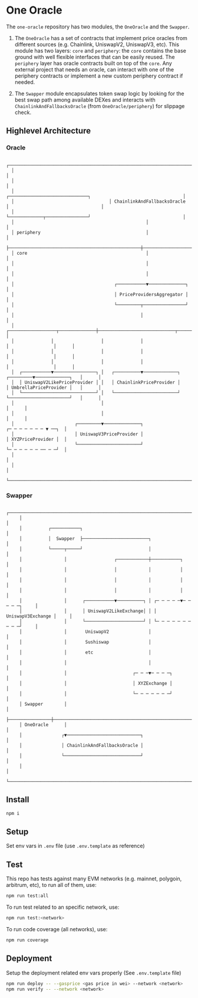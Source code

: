 # One Oracle

The `one-oracle` repository has two modules, the `OneOracle` and the `Swapper`.

1. The `OneOracle` has a set of contracts that implement price oracles from different sources (e.g. Chainlink, UniswapV2, UniswapV3, etc). This module has two layers: `core` and `periphery`: the `core` contains the base ground with well flexible interfaces that can be easily reused. The `periphery` layer has oracle contracts built on top of the `core`. Any external project that needs an oracle, can interact with one of the periphery contracts or implement a new custom periphery contract if needed.

2. The `Swapper` module encapsulates token swap logic by looking for the best swap path among available DEXes and interacts with `ChainlinkAndFallbacksOracle` (from `OneOracle/periphery`) for slippage check.

## Highlevel Architecture

### Oracle

```
  ┌───────────────────────────────────────────────────────────────────────────────────────────────────────┐
  │                                                                                                       │
  │                                                                                                       │
  │                                    ┌──────────────────────────────┐                                   │
  │                                    │ ChainlinkAndFallbacksOracle  │                                   │
  │                                    └─────────────┬────────────────┘                                   │
  │                                                  │                                                    │
  │ periphery                                        │                                                    │
  ├──────────────────────────────────────────────────┼────────────────────────────────────────────────────┤
  │ core                                             │                                                    │
  │                                                  │                                                    │
  │                                                  │                                                    │
  │                                      ┌───────────▼──────────────┐                                     │
  │                                      │ PriceProvidersAggregator │                                     │
  │                                      └─────────┬────────────────┘                                     │
  │                                                │                                                      │
  │              ┌──────────────────┬──────────────┼─────────────────────────────┬─────────────────┐      │
  │              │                  │              │                             │                 │      │
  │              │                  │              │                             │                 │      │
  │              │                  │              │                             │                 │      │
  │  ┌───────────▼────────────────┐ │   ┌──────────▼─────────────┐     ┌─────────▼─────────────┐   │      │
  │  │ UniswapV2LikePriceProvider │ │   │ ChainlinkPriceProvider │     │ UmbrellaPriceProvider │   │      │
  │  └────────────────────────────┘ │   └────────────────────────┘     └───────────────────────┘   │      │
  │                                 │                                                              │      │
  │                                 │                                                              │      │
  │                       ┌─────────▼──────────────┐                                ┌─ ─ ─ ─ ─ ─ ─ ▼ ──┐  │
  │                       │ UniswapV3PriceProvider │                                │ XYZPriceProvider │  │
  │                       └────────────────────────┘                                └─ ─ ─ ─ ─ ─ ── ─ ─┘  │
  │                                                                                                       │
  │                                                                                                       │
  └───────────────────────────────────────────────────────────────────────────────────────────────────────┘
```

### Swapper

```
     ┌────────────────────────────────────────────────────────────────────────────┐
     │                                                                            │
     │          ┌───────────┐                                                     │
     │          │  Swapper  ├─────────────────────────┐                           │
     │          └─────┬─────┘                         │                           │
     │                │                  ┌────────────┼───────────┐               │
     │                │                  │            │           │               │
     │                │                  │            │           │               │
     │                │                  │            │           │               │
     │                │      ┌───────────▼──────────┐ │ ┌─ ─ ─ ─ ─▼─ ─ ─ ─ ─┐     │
     │                │      │ UniswapV2LikeExchange│ │ │ UniswapV3Exchange │     │
     │                │      └──────────────────────┘ │ └─ ─ ─ ─ ─ ─ ─ ─ ─ ─┘     │
     │                │       UniswapV2               │                           │
     │                │       Sushiswap               │                           │
     │                │       etc                     │                           │
     │                │                               │                           │
     │                │                         ┌─ ─ ─▼─ ─ ─ ─┐                   │
     │                │                         │ XYZExchange │                   │
     │                │                         └─ ─ ─ ─ ─ ─ ─┘                   │
     │ Swapper        │                                                           │
     ├────────────────┼───────────────────────────────────────────────────────────┤
     │ OneOracle      │                                                           │
     │               ┌▼────────────────────────────┐                              │
     │               │ ChainlinkAndFallbacksOracle │                              │
     │               └─────────────────────────────┘                              │
     │                                                                            │
     └────────────────────────────────────────────────────────────────────────────┘
```

## Install

```sh
npm i
```

## Setup

Set env vars in `.env` file (use `.env.template` as reference)

## Test

This repo has tests against many EVM networks (e.g. mainnet, polygoin, arbitrum, etc), to run all of them, use:

```sh
npm run test:all
```

To run test related to an specific network, use:

```sh
npm run test:<network>
```

To run code coverage (all networks), use:

```sh
npm run coverage
```

## Deployment

Setup the deployment related env vars properly (See `.env.template` file)

```sh
npm run deploy -- --gasprice <gas price in wei> --network <network>
npm run verify -- --network <network>
```
